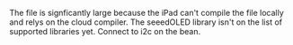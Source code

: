 The file is signficantly large because the iPad can't compile the file locally and relys on the cloud compiler.  The seeedOLED library isn't on the list of supported libraries yet. 
Connect to i2c on the bean.  
